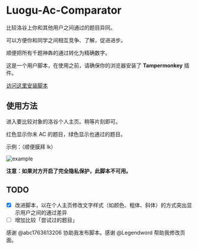 # Luogu-Ac-Comparator

比较洛谷上你和其他用户之间通过的题目异同。

可以方便你和同学之间相互竞争、了解，促进进步。

顺便把所有千题神犇的通过转化为精确数字。

这是一个用户脚本，在使用之前，请确保你的浏览器安装了 **Tampermonkey** 插件。

[访问这里安装脚本](https://greasyfork.org/zh-CN/scripts/371669-%E6%B4%9B%E8%B0%B7%E9%80%9A%E8%BF%87%E9%A2%98%E7%9B%AE%E6%AF%94%E8%BE%83%E5%99%A8-yyfcpp)

## 使用方法
进入要比较对象的洛谷个人主页。稍等片刻即可。

红色显示你未 AC 的题目，绿色显示也通过的题目。

示例：（顺便膜拜 lk）

![example](https://s1.ax1x.com/2018/08/29/POcDq1.png)

**注意：如果对方开启了完全隐私保护，此脚本不可用。**

## TODO
- [x] 改进脚本，以在个人主页修改文字样式（如颜色、粗体、斜体）的方式突出显示用户之间的通过差异
- [ ] 增加比较「尝试过的题目」

感谢 @abc1763613206 协助我发布脚本。感谢 @Legendword 帮助我修改页面。
